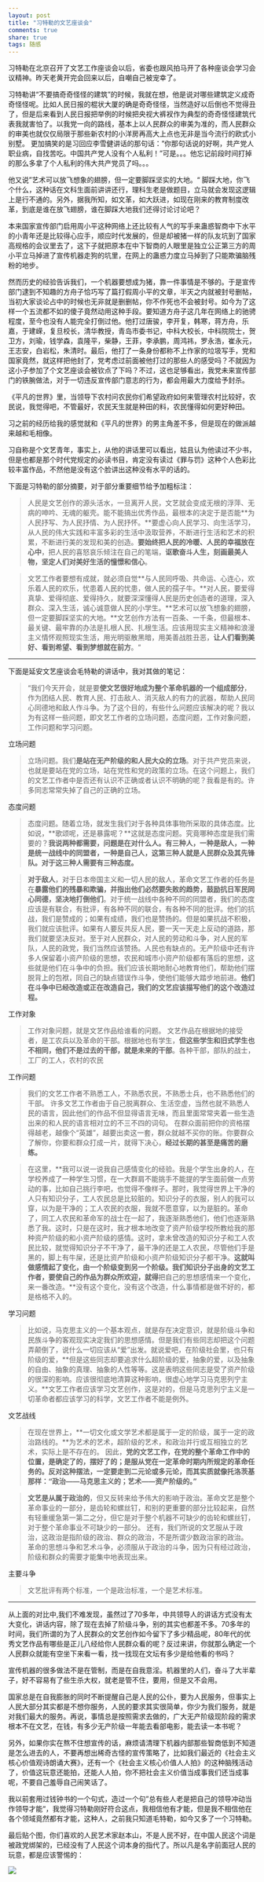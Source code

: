 ```yaml
---
layout: post
title: "习特勒的文艺座谈会"
comments: true
share: true
tags: 随感
---
```




习特勒在北京召开了文艺工作座谈会以后，省委也跟风拍马开了各种座谈会学习会议精神。昨天老黄开完会回来以后，自嘲自己被宠幸了。

习特勒讲“不要搞奇奇怪怪的建筑”的时候，我就在想，他是说对哪些建筑定义成奇奇怪怪呢。比如人民日报的棍状大厦的确是奇奇怪怪，当然造好以后倒也不觉得丑了，但是后来看到人民日报把举例的时候把央视大裤衩作为典型的奇奇怪怪建筑代表我就害怕了。以我党一向的路线，基本上以人民群众的审美为准的，而人民群众的审美也就仅仅局限于那些新农村的小洋房再高大上点也无非是当今流行的欧式小别墅。
更加搞笑的是习回应李雪健讲话的那句话：”你那句话说的好啊，共产党人职业病，自找苦吃。中国共产党人没有个人私利！”可是。。。他忘记前段时间打掉的那么多拿了个人私利的伟大共产党员了吗。。。

他又说”艺术可以放飞想象的翅膀，但一定要脚踩坚实的大地。“ 脚踩大地，你飞个什么，这种话在文科生面前讲讲还行，理科生老是做题目，立马就会发现这逻辑上是行不通的。另外，据我所知，如文革，如大跃进，如现在刚来的教育制度改革，到底是谁在放飞翅膀，谁在脚踩大地我们还得讨论讨论吧？

本来国家宣传部门启用周小平这种网络上还比较有人气的写手来蛊惑智商中下水平的小青年还是比较得心应手，顺应时代发展的，但是却被猪一样的队友坑到了国家高规格的会议里去了，这下子就把原本在中下智商的人眼里是独立公正第三方的周小平立马掉进了宣传机器走狗的坑里，在网上的蛊惑力度立马掉到了只能欺骗脑残粉的地步。

然而历史的经验告诉我们，一个机器要想成为猪，靠一件事情是不够的。于是宣传部门逮到不知趣的方舟子恰巧写了篇打假周小平的文章，半天之内就被封号删帖，当初大家谈论占中的时候也无非就是删删帖，你不作死也不会被封号。如今为了这样一个五流都不如的傻子竟然动用这种手段。要知道方舟子这几年在网络上的驰骋程度，至今也没有人能完全打倒过他。他打过唐骏，李开复，韩寒，蒋方舟，乐嘉，于建嵘，复旦校长，清华教授，青岛市委书记，中科大校长，中科院院士，贺卫方，刘瑜，钱学森，袁隆平，柴静，王菲，李承鹏，周鸿祎，罗永浩，崔永元，王志安，白岩松，朱清时。最后，他打了一条身份都称不上作家的垃圾写手，党和国家竟然，就这样把他封了，党考虑过前面被他打过的那些人的感受吗？不就因为这小子参加了个文艺座谈会被钦点了下吗？不过，这也足够看出，我党未来宣传部门的铁腕做法，对于一切违反宣传部门意志的行为，都会用最大力度给予封杀。

《平凡的世界》里，当领导下农村问农民你们希望政府如何来管理农村比较好，农民说，我觉得吧，不管最好，农民天生就是种田的料，农民懂得如何更好种田。

习之前的经历给我的感觉就和《平凡的世界》的男主角差不多，但是现在的做派越来越和毛相像。

习自称是个文艺青年，事实上，从他的讲话里可以看出，姑且认为他读过不少书，但是也都是那个时代党规定的必读书目，肯定没有读过《罪与罚》这种个人色彩比较丰富作品，不然他是没有这个脸讲出这种没有水平的话的。


下面是习特勒的部分摘要，对于部分重要细节给予加粗标注：

>人民是文艺创作的源头活水，一旦离开人民，文艺就会变成无根的浮萍、无病的呻吟、无魂的躯壳。能不能搞出优秀作品，最根本的决定于是否能**为人民抒写、为人民抒情、为人民抒怀。**要虚心向人民学习、向生活学习，从人民的伟大实践和丰富多彩的生活中汲取营养，不断进行生活和艺术的积累，不断进行美的发现和美的创造。**要始终把人民的冷暖、人民的幸福放在心中**，把人民的喜怒哀乐倾注在自己的笔端，**讴歌奋斗人生，刻画最美人物，坚定人们对美好生活的憧憬和信心**。

>文艺工作者要想有成就，就必须自觉**与人民同呼吸、共命运、心连心，欢乐着人民的欢乐，忧患着人民的忧患，做人民的孺子牛。**对人民，要爱得真挚、爱得彻底、爱得持久，就要深深懂得人民是历史创造者的道理，深入群众、深入生活，诚心诚意做人民的小学生。**艺术可以放飞想象的翅膀，但一定要脚踩坚实的大地。**文艺创作方法有一百条、一千条，但最根本、最关键、最牢靠的办法是扎根人民、扎根生活。应该用现实主义精神和浪漫主义情怀观照现实生活，用光明驱散黑暗，用美善战胜丑恶，**让人们看到美好、看到希望、看到梦想就在前方**。“

----------

下面是延安文艺座谈会毛特勒的讲话中，我对其做的笔记：

>“我们今天开会，就是要**使文艺很好地成为整个革命机器的一个组成部分**，作为团结人民、教育人民、打击敌人、消灭敌人的有力的武器，帮助人民同心同德地和敌人作斗争。为了这个目的，有些什么问题应该解决的呢？我以为有这样一些问题，即文艺工作者的立场问题，态度问题，工作对象问题，工作问题和学习问题。

立场问题
>立场问题。我们**是站在无产阶级的和人民大众的立场**。对于共产党员来说，也就是要站在党的立场，站在党性和党的政策的立场。在这个问题上，我们的文艺工作者中是否还有认识不正确或者认识不明确的呢？我看是有的。许多同志常常失掉了自己的正确的立场。


态度问题
>态度问题。随着立场，就发生我们对于各种具体事物所采取的具体态度。比如说，**歌颂呢，还是暴露呢？**这就是态度问题。究竟哪种态度是我们需要的？**我说两种都需要，问题是在对什么人。有三种人，一种是敌人，一种是统一战线中的同盟者，一种是自己人，这第三种人就是人民群众及其先锋队。对于这三种人需要有三种态度。**

>**对于敌人**，对于日本帝国主义和一切人民的敌人，革命文艺工作者的任务是在**暴露他们的残暴和欺骗，并指出他们必然要失败的趋势，鼓励抗日军民同心同德，坚决地打倒他们**。对于统一战线中各种不同的同盟者，我们的态度应该是有联合，有批评，有各种不同的联合，有各种不同的批评。他们的抗战，我们是赞成的；如果有成绩，我们也是赞扬的。但是如果抗战不积极，我们就应该批评。如果有人要反共反人民，要一天一天走上反动的道路，那我们就要坚决反对。至于对人民群众，对人民的劳动和斗争，对人民的军队，人民的政党，我们当然应该赞扬。人民也有缺点的。无产阶级中还有许多人保留着小资产阶级的思想，农民和城市小资产阶级都有落后的思想，这些就是他们在斗争中的负担。我们应该长期地耐心地教育他们，帮助他们摆脱背上的包袱，同自己的缺点错误作斗争，使他们能够大踏步地前进。**他们在斗争中已经改造或正在改造自己，我们的文艺应该描写他们的这个改造过程。**



工作对象
>工作对象问题，就是文艺作品给谁看的问题。
文艺作品在根据地的接受者，是工农兵以及革命的干部。根据地也有学生，**但这些学生和旧式学生也不相同，他们不是过去的干部，就是未来的干部**。各种干部，部队的战士，工厂的工人，农村的农民

工作问题

>我们的文艺工作者不熟悉工人，不熟悉农民，不熟悉士兵，也不熟悉他们的干部。
许多文艺工作者由于自己脱离群众、生活空虚，当然也就不熟悉人民的语言，因此他们的作品不但显得语言无味，而且里面常常夹着一些生造出来的和人民的语言相对立的不三不四的词句。
在群众面前把你的资格摆得越老，越像个“英雄”，越要出卖这一套，群众就越不买你的账。你要群众了解你，你要和群众打成一片，就得下决心，**经过长期的甚至是痛苦的磨练。**

>在这里，**我可以说一说我自己感情变化的经验。我是个学生出身的人，在学校养成了一种学生习惯，在一大群肩不能挑手不能提的学生面前做一点劳动的事，比如自己挑行李吧，也觉得不像样子。那时，我觉得世界上干净的人只有知识分子，工人农民总是比较脏的。知识分子的衣服，别人的我可以穿，以为是干净的；工人农民的衣服，我就不愿意穿，以为是脏的。革命了，同工人农民和革命军的战士在一起了，我逐渐熟悉他们，他们也逐渐熟悉了我。这时，只是在这时，我才根本地改变了资产阶级学校所教给我的那种资产阶级的和小资产阶级的感情。这时，拿未曾改造的知识分子和工人农民比较，就觉得知识分子不干净了，最干净的还是工人农民，尽管他们手是黑的，脚上有牛屎，还是比资产阶级和小资产阶级知识分子都干净。**这就叫做感情起了变化，由一个阶级变到另一个阶级。我们知识分子出身的文艺工作者，要使自己的作品为群众所欢迎，就得**把自己的思想感情来一个变化，来一番改造。**没有这个变化，没有这个改造，什么事情都是做不好的，都是格格不入的。


学习问题

>比如说，马克思主义的一个基本观点，就是存在决定意识，就是阶级斗争和民族斗争的客观现实决定我们的思想感情。但是我们有些同志却把这个问题弄颠倒了，说什么一切应该从“爱”出发。就说爱吧，在阶级社会里，也只有阶级的爱，**但是这些同志却要追求什么超阶级的爱，抽象的爱，以及抽象的自由、抽象的真理、抽象的人性等等。这是表明这些同志是受了资产阶级的很深的影响。应该很彻底地清算这种影响，很虚心地学习马克思列宁主义。**文艺工作者应该学习文艺创作，这是对的，但是马克思列宁主义是一切革命者都应该学习的科学，文艺工作者不能是例外。





文艺战线

>在现在世界上，**一切文化或文学艺术都是属于一定的阶级，属于一定的政治路线的。**为艺术的艺术，超阶级的艺术，和政治并行或互相独立的艺术，实际上是不存在的。
因此，**党的文艺工作，在党的整个革命工作中的位置，是确定了的，摆好了的；是服从党在一定革命时期内所规定的革命任务的。反对这种摆法，一定要走到二元论或多元论，而其实质就像托洛茨基那样：“政治——马克思主义的；艺术——资产阶级的。”**

>**文艺是从属于政治的**，但又反转来给予伟大的影响于政治。革命文艺是整个革命事业的一部分，是齿轮和螺丝钉，和别的更重要的部分比较起来，自然有轻重缓急第一第二之分，但它是对于整个机器不可缺少的齿轮和螺丝钉，对于整个革命事业不可缺少的一部分。
还有，我们所说的文艺服从于政治，这政治是指阶级的政治、群众的政治，不是所谓少数政治家的政治。
革命的思想斗争和艺术斗争，必须服从于政治的斗争，因为只有经过政治，阶级和群众的需要才能集中地表现出来。


主要斗争

>文艺批评有两个标准，一个是政治标准，一个是艺术标准。





----------

从上面的对比中,我们不难发现，虽然过了70多年，中共领导人的讲话方式没有太大变化，讲话内容，除了现在去掉了阶级斗争，别的其实也都差不多。70多年的时间，我们所谓的为了人民群众的文艺创作如今留下了多少精品呢，80年代的优秀文艺作品有哪些是正儿八经给你人民群众看的呢？反过来讲，你就那么确定一个人民群众就能有空坐下来看一看，找一找现在文坛有多少是给他看的书吗？

宣传机器的很多做法不是在管制，而是在自我意淫。机器里的人们，奋斗了大半辈子，好不容易有了些生杀大权，就老是管不住，要用，但是又不会用。

国家总是在自我膨胀的同时不断提醒自己是人民的公仆，要为人民服务，但事实上人民大部分其实都是不想你服务，人民的要求其实很简单，你少为我们服务，就是对我们最大的服务。再说，事情总是按照需求去做的，广大无产阶级现阶段的需求根本不在文艺，在钱，有多少无产阶级一年能去看部电影，能去读一本书呢？

另外，如果你实在熬不住想宣传的话，麻烦请清理下机器内部那些智商低到不知道是怎么进去的人，不要再想出稀奇古怪的宣传策略了，比如我们最近的《社会主义核心价值观诗朗诵大赛》，还有一个《社会主义核心价值人人拍》的这种脑残活动了，价值这玩意还能拍，还能人人拍，你不把社会主义价值当成事我们还当成事呢，不要自己羞辱自己闹笑话了。

我以前套用过钱钟书的一个句式，造过一个句”总有些人老是把自己的领导冲动当作领导才能“，我觉得习特勒刚好符合这点，我相信他有才能，但是我不相信他在各个领域竟然都有才能，这种人，之前我只知道毛特勒，如今又多了一个习特勒。

最后贴个图，你们喜欢的人民艺术家赵本山，不是人民不好，在中国人民这个词是被政党绑架的，已经没有了人民这个词本身的指代了。所以凡是名字前面冠人民的玩意，都是应该警惕的：

![](http://ww3.sinaimg.cn/large/708485bfgw1elru4vstv4j20go14ttlr.jpg)










